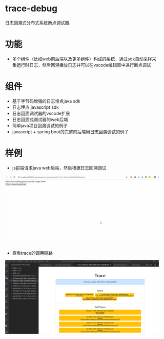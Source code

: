 trace-debug
================

日志回溯式分布式系统断点调试器.

# 功能

* 多个组件（比如web前后端以及更多组件）构成的系统，通过sdk自动采样采集运行时日志，然后回溯播放日志并可以在vscode编辑器中进行断点调试

# 组件

* 基于字节码增强的日志埋点java sdk
* 日志埋点 javascript sdk
* 日志回溯调试器的vscode扩展
* 日志回溯式调试器的web后端
* 简单java项目回溯调试的例子
* javascript + spring boot的完整前后端用日志回溯调试的例子

# 样例

* js前端请求java web后端，然后根据日志回溯调试

![trace_debug_example.gif](docs/trace_debug_example.gif)

* 查看trace的调用链路

![trace_debug_trace_view.png](docs/trace_debug_trace_view.png)
